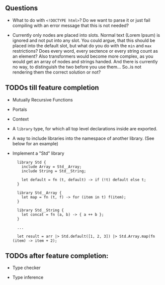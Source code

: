 ## Questions

- What to do with `<!DOCTYPE html>`? Do we want to parse it or just fail compiling with an error message that this is
  not needed?

- Currently only nodes are placed into slots. Normal text (<Text>Lorem Ipsum</Text>) is ignored and not put into any slot.
  You could argue, that this should be placed into the default slot, but what do you do with the `min` and `max` restrictions?
  Does every word, every sectence or every string count as an element?
  Also transformers would become more complex, as you would get an array of nodes and strings handed. 
  And there is currently no way, to distinguish the two before you use them...
  So..is not rendering them the correct solution or not?

## TODOs till feature completion

- Mutually Recursive Functions

- Portals

- Context

- A `library` type, for which all top level declarations inside are exported.

- A way to include libraries into the namespace of another library. (See below for an example)

- Implement a "Std" library

  ```
    library Std {
      include Array = Std__Array;
      include String = Std__String;
      
      let default = fn (t, default) -> if (!t) default else t;
    }

    library Std__Array {
      let map = fn (t, f) -> for (item in t) f(item);
    }

    library Std__String {
      let concat = fn (a, b) -> { a ++ b };
    }

    ...

    let result = arr |> Std.default([1, 2, 3]) |> Std.Array.map(fn (item) -> item + 2);
  ```

## TODOs after feature completion:

- Type checker

- Type inference